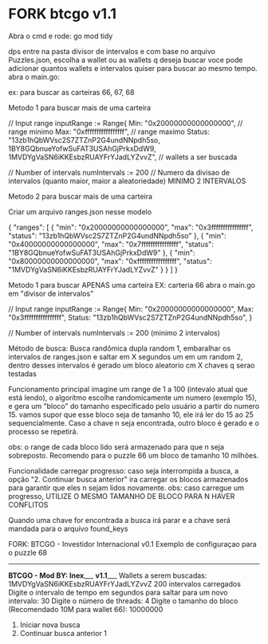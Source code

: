 # FORK btcgo v1.1

Abra o cmd e rode: go mod tidy

dps entre na pasta divisor de intervalos e com base no arquivo Puzzles.json, escolha a wallet ou as wallets q deseja buscar
voce pode adicionar quantos wallets e intervalos quiser para buscar ao mesmo tempo.
abra o main.go:

ex: para buscar as carteiras 66, 67, 68

Metodo 1 para buscar mais de uma carteira

// Input range
	inputRange := Range{
		Min:    "0x20000000000000000", // range minimo
		Max:    "0xfffffffffffffffff", // range maximo
		Status: "13zb1hQbWVsc2S7ZTZnP2G4undNNpdh5so, 1BY8GQbnueYofwSuFAT3USAhGjPrkxDdW9, 1MVDYgVaSN6iKKEsbzRUAYFrYJadLYZvvZ", // wallets a ser buscada

// Number of intervals 
	numIntervals := 200 // Numero da divisao de intervalos (quanto maior, maior a aleatoriedade) MINIMO 2 INTERVALOS

 Metodo 2 para buscar mais de uma carteira 
 
 Criar um arquivo ranges.json nesse modelo
 
{
  "ranges":  [
            { "min": "0x20000000000000000", "max": "0x3ffffffffffffffff", "status": "13zb1hQbWVsc2S7ZTZnP2G4undNNpdh5so" },
        { "min": "0x40000000000000000", "max": "0x7ffffffffffffffff", "status": "1BY8GQbnueYofwSuFAT3USAhGjPrkxDdW9" },
        { "min": "0x80000000000000000", "max": "0xfffffffffffffffff", "status": "1MVDYgVaSN6iKKEsbzRUAYFrYJadLYZvvZ" }
    }
  ]
}

Metodo 1 para buscar APENAS uma carteira
EX: carteria 66
abra o main.go em "divisor de intervalos"

// Input range
	inputRange := Range{
		Min:    "0x20000000000000000",
		Max:    "0x3ffffffffffffffff",
		Status: "13zb1hQbWVsc2S7ZTZnP2G4undNNpdh5so",
	}

// Number of intervals
	numIntervals := 200 (minimo 2 intervalos)




Método de busca:
 Busca randômica dupla
 random 1, embaralhar os intervalos de ranges.json e saltar em X segundos um em um
 random 2, dentro desses intervalos é gerado um bloco aleatorio cm X chaves q serao testadas

Funcionamento principal
 imagine um range de 1 a 100 (intevalo atual que está lendo), o algoritmo escolhe randomicamente um numero (exemplo 15), e gera um "bloco" do tamanho especificado pelo usuário a partir do numero 15. vamos supor que esse bloco seja de tamanho 10, ele irá ler do 15 ao 25 sequencialmente. Caso a chave n seja encontrada, outro bloco é gerado e o processo se repetirá.

obs: o range de cada bloco lido será armazenado para que n seja sobreposto. Recomendo para o puzzle 66 um bloco de tamanho 10 milhões.

Funcionalidade carregar progresso:
caso seja interrompida a busca, a opção "2. Continuar busca anterior" ira carregar os blocos armazenados para garantir que eles n sejam lidos novamente.
obs: caso carregue um progresso, UTILIZE O MESMO TAMANHO DE BLOCO PARA N HAVER CONFLITOS

Quando uma chave for encontrada a busca irá parar e a chave será mandada para o arquivo found_keys

FORK: BTCGO - Investidor Internacional v0.1
Exemplo de configuraçao para o puzzle 68
___________________________________________
__________BTCGO - Mod BY: Inex_____________
__________________v1.1_____________________
Wallets a serem buscadas:
1MVDYgVaSN6iKKEsbzRUAYFrYJadLYZvvZ
200 intervalos carregados
Digite o intervalo de tempo em segundos para saltar para um novo intervalo: 30
Digite o número de threads: 4
Digite o tamanho do bloco (Recomendado 10M para wallet 66): 10000000
1. Iniciar nova busca
2. Continuar busca anterior
1
